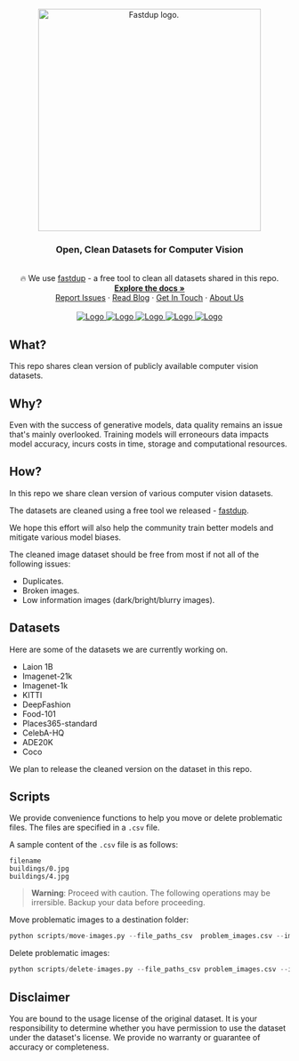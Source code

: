 

<!-- PROJECT LOGO -->
<br />
<div align="center">
  <a href="https://www.visual-layer.com" target="_blank" rel="noopener noreferrer">
    <picture>
    <source media="(prefers-color-scheme: dark)" srcset="https://raw.githubusercontent.com/visual-layer/vl-datasets/master/imgs/logo.png?token=GHSAT0AAAAAAB6MSNG73WWF4G3WKPAF4Z2OZCSWAUQ" width=400>
    <source media="(prefers-color-scheme: light)" srcset="https://raw.githubusercontent.com/visual-layer/vl-datasets/master/imgs/logo.png?token=GHSAT0AAAAAAB6MSNG73WWF4G3WKPAF4Z2OZCSWAUQ" width=400>
    <img alt="Fastdup logo.">
    </picture>
  </a>

<h3 align="center">Open, Clean Datasets for Computer Vision</h3>

  <p align="center">
  <br />
    🔥 We use
    <a href="https://github.com/visual-layer/fastdup">fastdup</a> - a free tool to clean all datasets shared in this repo.
    <br />
    <a href="https://visual-layer.readme.io/" target="_blank" rel="noopener noreferrer"><strong>Explore the docs »</strong></a>
    <br />
    <a href="https://github.com/visual-layer/vl-datasets/issues" target="_blank" rel="noopener noreferrer">Report Issues</a>
    ·
    <a href="https://medium.com/@amiralush/large-image-datasets-today-are-a-mess-e3ea4c9e8d22" target="_blank" rel="noopener noreferrer">Read Blog</a>
    ·
    <a href="mailto:info@visual-layer.com?subject=Sign-up%20for%20access" target="_blank" rel="noopener noreferrer">Get In Touch</a>
    ·
    <a href="https://visual-layer.com/" target="_blank" rel="noopener noreferrer">About Us</a>
    <br />
    <br /> 
    <a href="https://visualdatabase.slack.com/join/shared_invite/zt-19jaydbjn-lNDEDkgvSI1QwbTXSY6dlA#/shared-invite/email" target="_blank" rel="noopener noreferrer">
    <img src="https://img.shields.io/badge/JOIN US ON SLACK-4A154B?style=for-the-badge&logo=slack&logoColor=white" alt="Logo">
    </a>
    <a href="https://visual-layer.readme.io/discuss" target="_blank" rel="noopener noreferrer">
    <img src="https://img.shields.io/badge/Discussion-%20Forum-brightgreen?style=for-the-badge&logo=discourse&logoColor=white" alt="Logo">
    </a>
    <a href="https://www.linkedin.com/company/visual-layer/" target="_blank" rel="noopener noreferrer">
    <img src="https://img.shields.io/badge/LinkedIn-0077B5?style=for-the-badge&logo=linkedin&logoColor=white" alt="Logo">
    </a>
    <a href="https://twitter.com/visual_layer" target="_blank" rel="noopener noreferrer">
    <img src="https://img.shields.io/badge/Twitter-1DA1F2?style=for-the-badge&logo=twitter&logoColor=white" alt="Logo">
    </a>
    <a href="https://www.youtube.com/@visual-layer4035" target="_blank" rel="noopener noreferrer">
    <img src="https://img.shields.io/badge/-YouTube-black.svg?style=for-the-badge&logo=youtube&colorB=red" alt="Logo">
    </a>
  </p>
</div>

## What?
This repo shares clean version of publicly available computer vision datasets.

## Why?
Even with the success of generative models, data quality remains an issue that's mainly overlooked.
Training models will erroneours data impacts model accuracy, incurs costs in time, storage and computational resources.

## How?
In this repo we share clean version of various computer vision datasets.

The datasets are cleaned using a free tool we released - [fastdup](https://github.com/visual-layer/fastdup).

We hope this effort will also help the community train better models and mitigate various model biases.

The cleaned image dataset should be free from most if not all of the following issues:

+ Duplicates.
+ Broken images.
+ Low information images (dark/bright/blurry images).

## Datasets

Here are some of the datasets we are currently working on. 

+ Laion 1B
+ Imagenet-21k
+ Imagenet-1k
+ KITTI
+ DeepFashion
+ Food-101
+ Places365-standard
+ CelebA-HQ
+ ADE20K
+ Coco

We plan to release the cleaned version on the dataset in this repo.

<!-- ### Clean-ImageNet-21K
In the [original ImageNet-21K](https://www.image-net.org/) dataset we find up to 15.9% of the images are problematic. Among those there are 1.2M redundant duplicate and 104K train validation leaks.

To use the Clean-ImageNet-21K dataset, you must download the original ImageNet-21K dataset here and run the `analyze.py` script to obtain the list of problematic images. We recommend runnning the script on a machine with a minimum of 64 CPU cores and 128GB of RAM. 

Alternatively you can get the list of problematic images by signing-up [here](https://forms.gle/khZpAGUQJeqgRwwo7).

### Clean-LAION-400M
In the [original LAION-400M dataset](https://laion.ai/blog/laion-400-open-dataset/), we find 10.3M missing images (stale URLs) and 1.63M corrupted images. Common corruptions include over 772k images
having format issues and not loading, 443k images smaller
than 10x10 pixels, and over 300k images that are ’File not
found’ placeholders

To use the Clean-LAION-400M dataset, you must download the original LAION-400M dataset and run the `analyze.py` script to obtain the list of problematic images. We recommend runnning the script on a machine with a minimum of 64 CPU cores and 128GB of RAM. 

Alternatively you can get the list of problematic images by signing-up [here](https://forms.gle/khZpAGUQJeqgRwwo7). -->

## Scripts
We provide convenience functions to help you move or delete problematic files. The files are specified in a `.csv` file.

A sample content of the `.csv` file is as follows:
```
filename
buildings/0.jpg
buildings/4.jpg
```

> **Warning**: Proceed with caution. The following operations may be irrersible. Backup your data before proceeding.

Move problematic images to a destination folder:

```python
python scripts/move-images.py --file_paths_csv  problem_images.csv --images_dir sample_images --dest_folder_name problematic_images
```

Delete problematic images:
```python
python scripts/delete-images.py --file_paths_csv problem_images.csv --images_dir sample_images/
```


## Disclaimer
You are bound to the usage license of the original dataset. It is your responsibility to determine whether you have permission to use the dataset under the dataset's license. We provide no warranty or guarantee of accuracy or completeness.
